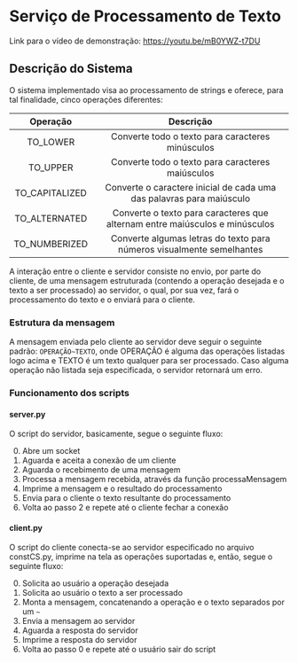 # Serviço de Processamento de Texto

Link para o vídeo de demonstração: https://youtu.be/mB0YWZ-t7DU

## Descrição do Sistema

O sistema implementado visa ao processamento de strings e oferece, para tal finalidade, cinco operações diferentes:

|    Operação    |                                  Descrição                                  |
|:--------------:|:---------------------------------------------------------------------------:|
|    TO_LOWER    |               Converte todo o texto para caracteres minúsculos              |
|    TO_UPPER    |               Converte todo o texto para caracteres maiúsculos              |
| TO_CAPITALIZED |     Converte o caractere inicial de cada uma das palavras para maiúsculo    |
|  TO_ALTERNATED | Converte o texto para caracteres que alternam entre maiúsculos e minúsculos |
|  TO_NUMBERIZED |    Converte algumas letras do texto para números visualmente semelhantes    |

A interação entre o cliente e servidor consiste no envio, por parte do cliente, de uma mensagem estruturada (contendo a operação desejada e o texto a ser processado) ao servidor, o qual, por sua vez, fará o processamento do texto e o enviará para o cliente.

### Estrutura da mensagem
A mensagem enviada pelo cliente ao servidor deve seguir o seguinte padrão: ```OPERAÇÃO~TEXTO```, onde OPERAÇÃO é alguma das operações listadas logo acima e TEXTO é um texto qualquer para ser processado. Caso alguma operação não listada seja especificada, o servidor retornará um erro.

### Funcionamento dos scripts

#### server.py

O script do servidor, basicamente, segue o seguinte fluxo:

0. Abre um socket
1. Aguarda e aceita a conexão de um cliente
2. Aguarda o recebimento de uma mensagem
3. Processa a mensagem recebida, através da função processaMensagem
4. Imprime a mensagem e o resultado do processamento 
5. Envia para o cliente o texto resultante do processamento
6. Volta ao passo 2 e repete até o cliente fechar a conexão

#### client.py

O script do cliente conecta-se ao servidor especificado no arquivo constCS.py, imprime na tela as operações suportadas e, então, segue o seguinte fluxo:

0. Solicita ao usuário a operação desejada
1. Solicita ao usuário o texto a ser processado
2. Monta a mensagem, concatenando a operação e o texto separados por um ```~```
3. Envia a mensagem ao servidor
4. Aguarda a resposta do servidor
5. Imprime a resposta do servidor
6. Volta ao passo 0 e repete até o usuário sair do script
